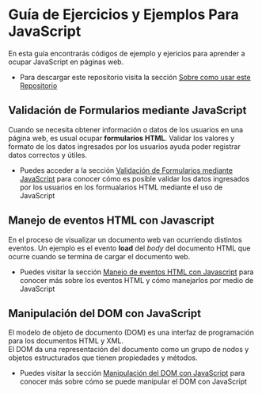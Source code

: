 # Guía de Ejercicios y Ejemplos Para JavaScript

En esta guía encontrarás códigos de ejemplo y ejericios para aprender a ocupar JavaScript en páginas web.

- Para descargar este repositorio visita la sección [Sobre como usar este Repositorio](./uso-repositorio/)


## Validación de Formularios mediante JavaScript

Cuando se necesita obtener información o datos de los usuarios en una página web, es usual ocupar __formularios HTML__. Validar los valores y formato de los datos ingresados por los usuarios ayuda poder registrar datos correctos y útiles.

-  Puedes acceder a la sección [Validación de Formularios mediante JavaScript](./form-validacion/) para conocer cómo es posible validar los datos ingresados por los usuarios en los formualarios HTML mediante el uso de JavaScript

## Manejo de eventos HTML con Javascript

En el proceso de visualizar un documento web van ocurriendo distintos eventos. Un ejemplo es el evento **load** del *body* del documento HTML que ocurre cuando se termina de cargar el documento web.

- Puedes visitar la sección [Manejo de eventos HTML con Javascript](./html-eventos/) para conocer más sobre los eventos HTML y cómo manejarlos por medio de JavaScript

## Manipulación del DOM con JavaScript
El modelo de objeto de documento (DOM) es una interfaz de programación para los documentos HTML y XML.  
El DOM da una representación del documento como un grupo de nodos y objetos estructurados que tienen propiedades y métodos.  

- Puedes visitar la sección [Manipulación del DOM con JavaScript](./dom-manipulacion/) para conocer más sobre cómo se puede manipular el DOM con JavaScript

